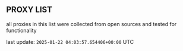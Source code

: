 ## PROXY LIST

all proxies in this list were collected from open sources and tested for functionality

last update: `2025-01-22 04:03:57.654406+00:00` UTC